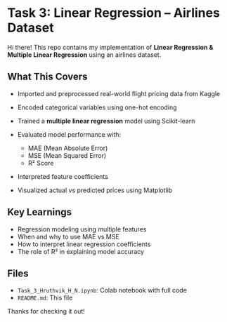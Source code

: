 # Task 3: Linear Regression – Airlines Dataset

Hi there! This repo contains my implementation of **Linear Regression & Multiple Linear Regression** using an airlines dataset.


## What This Covers

- Imported and preprocessed real-world flight pricing data from Kaggle
- Encoded categorical variables using one-hot encoding
- Trained a **multiple linear regression** model using Scikit-learn
- Evaluated model performance with:
     - MAE (Mean Absolute Error)
     - MSE (Mean Squared Error)
     - R² Score

- Interpreted feature coefficients  
- Visualized actual vs predicted prices using Matplotlib


## Key Learnings

- Regression modeling using multiple features
- When and why to use MAE vs MSE
- How to interpret linear regression coefficients
- The role of R² in explaining model accuracy


## Files

- `Task_3_Hruthvik_H_N.ipynb`: Colab notebook with full code
- `README.md`: This file

Thanks for checking it out!
